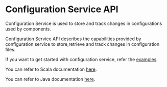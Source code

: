 Configuration Service API
=========================

Configuration Service is used to store and track changes in configurations used by components.

Configuration Service API describes the capabilities provided by configuration service to store,retrieve and track changes 
in configuration files.

If you want to get started with configuration service, refer the [examples](https://tmtsoftware.github.io/csw/services/config.html).

You can refer to Scala documentation [here](https://tmtsoftware.github.io/csw/api/scala/csw/config/api/index.html).

You can refer to Java documentation [here](https://tmtsoftware.github.io/csw/api/java/?/index.html).